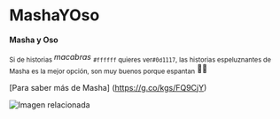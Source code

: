 # MashaYOso

**Masha y Oso**

<sub>Si de historias </sub> *macabras* <sub>  `#ffffff` quieres ver`#0d1117`, las historias espeluznantes de Masha es la mejor opción, son
muy buenos porque espantan</sub> 🧸😨


[Para saber más de Masha] (https://g.co/kgs/FQ9CjY)

![Imagen relacionada](https://cdn2.actitudfem.com/media/files/styles/big_img/public/images/2020/07/la-verdadera-historia-de-masha-y-el-oso-portada.jpg)
